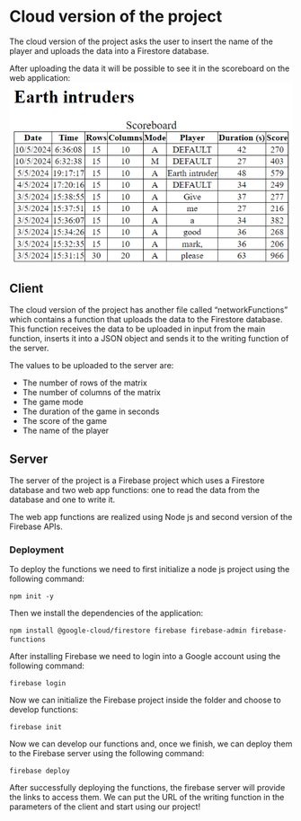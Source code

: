 # Cloud version of the project
The cloud version of the project asks the user to insert the name of the player and uploads the data into a Firestore database.

After uploading the data it will be possible to see it in the scoreboard on the web application:
![Scoreboard of the game](Scoreboard.png)

## Client
The cloud version of the project has another file called “networkFunctions” which contains a function that uploads the data to the Firestore database. This function receives the data to be uploaded in input from the main function, inserts it into a JSON object and sends it to the writing function of the server.

The values to be uploaded to the server are:
- The number of rows of the matrix
- The number of columns of the matrix
- The game mode
- The duration of the game in seconds
- The score of the game
- The name of the player

## Server
The server of the project is a Firebase project which uses a Firestore database and two web app functions: one to read the data from the database and one to write it.

The web app functions are realized using Node js and second version of the Firebase APIs.

### Deployment
To deploy the functions we need to first initialize a node js project using the following command:
```
npm init -y
```
Then we install the dependencies of the application:
```
npm install @google-cloud/firestore firebase firebase-admin firebase-functions
```
After installing Firebase we need to login into a Google account using the following command:
```
firebase login
```
Now we can initialize the Firebase project inside the folder and choose to develop functions:
```
firebase init
```
Now we can develop our functions and, once we finish, we can deploy them to the Firebase server using the following command:
```
firebase deploy
```
After successfully deploying the functions, the firebase server will provide the links to access them. We can put the URL of the writing function in the parameters of the client and start using our project!